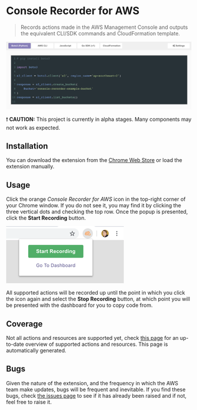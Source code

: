 # Console Recorder for AWS

> Records actions made in the AWS Management Console and outputs the equivalent CLI/SDK commands and CloudFormation template.


![Screenshot](assets/screen1.png)

:exclamation: **CAUTION:** This project is currently in alpha stages. Many components may not work as expected.


## Installation

You can download the extension from the [Chrome Web Store](https://chrome.google.com/webstore/detail/awsconsolerecorder/tobecompleted) or load the extension manually.

## Usage

Click the orange _Console Recorder for AWS_ icon in the top-right corner of your Chrome window. If you do not see it, you may find it by clicking the three vertical dots and checking the top row. Once the popup is presented, click the **Start Recording** button.

![Screenshot](assets/screen2.png)

All supported actions will be recorded up until the point in which you click the icon again and select the **Stop Recording** button, at which point you will be presented with the dashboard for you to copy code from.

## Coverage

Not all actions and resources are supported yet, check [this page](https://github.com/iann0036/AWSConsoleRecorderGenerator/blob/master/coverage.md) for an up-to-date overview of supported actions and resources. This page is automatically generated.

## Bugs

Given the nature of the extension, and the frequency in which the AWS team make updates, bugs will be frequent and inevitable. If you find these bugs, check [the issues page](https://github.com/iann0036/AWSConsoleRecorder/issues) to see if it has already been raised and if not, feel free to raise it.
